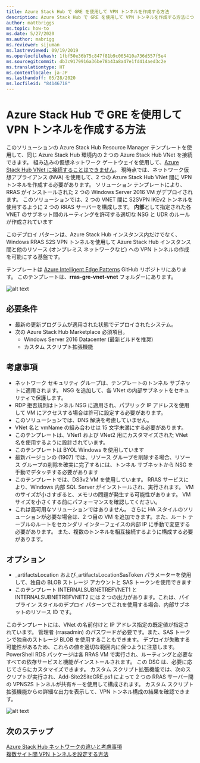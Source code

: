 ```yaml
---
title: Azure Stack Hub で GRE を使用して VPN トンネルを作成する方法
description: Azure Stack Hub で GRE を使用して VPN トンネルを作成する方法について説明します。
author: mattbriggs
ms.topic: how-to
ms.date: 5/27/2020
ms.author: mabrigg
ms.reviewer: sijuman
ms.lastreviewed: 09/19/2019
ms.openlocfilehash: 1fbf50e36b75c847f81b9c065410a736d557f5e4
ms.sourcegitcommit: db3c9179916a36be78b43a8a47e1fd414aed3c2e
ms.translationtype: HT
ms.contentlocale: ja-JP
ms.lasthandoff: 05/28/2020
ms.locfileid: "84146718"
---
```

# <a name="how-to-create-a-vpn-tunnel-using-gre-in-azure-stack-hub"></a>Azure Stack Hub で GRE を使用して VPN トンネルを作成する方法

このソリューションの Azure Stack Hub Resource Manager テンプレートを使用して、同じ Azure Stack Hub 環境内の 2 つの Azure Stack Hub VNet を接続できます。 組み込みの仮想ネットワーク ゲートウェイを使用して、[Azure Stack Hub VNet に接続することはできません](https://docs.microsoft.com/azure-stack/user/azure-stack-network-differences)。 現時点では、ネットワーク仮想アプライアンス (NVA) を使用して、2 つの Azure Stack Hub VNet 間に VPN トンネルを作成する必要があります。 ソリューション テンプレートにより、RRAS がインストールされた 2 つの Windows Server 2016 VM がデプロイされます。 このソリューションでは、2 つの VNET 間に S2SVPN IKEv2 トンネルを使用するように 2 つの RRAS サーバーを構成します。 **内部**として指定された各 VNET のサブネット間のルーティングを許可する適切な NSG と UDR のルールが作成されています 

このデプロイ パターンは、Azure Stack Hub インスタンス内だけでなく、Windows RRAS S2S VPN トンネルを使用して Azure Stack Hub インスタンス間と他のリソース (オンプレミス ネットワークなど) への VPN トンネルの作成を可能にする基盤です。

テンプレートは [Azure Intelligent Edge Patterns](https://github.com/Azure-Samples/azure-intelligent-edge-patterns) GitHub リポジトリにあります。 このテンプレートは、**rras-gre-vnet-vnet** フォルダーにあります。 

![alt text](./media/azure-stack-network-howto-vpn-tunnel-gre/overview.png)

## <a name="requirements"></a>必要条件

- 最新の更新プログラムが適用された状態でデプロイされたシステム。 
- 次の Azure Stack Hub Marketplace 必須項目。
    -  Windows Server 2016 Datacenter (最新ビルドを推奨)
    -  カスタム スクリプト拡張機能

## <a name="things-to-consider"></a>考慮事項

- ネットワーク セキュリティ グループは、テンプレートのトンネル サブネットに適用されます。 NSG を追加して、各 VNet の内部サブネットをセキュリティで保護します。
- RDP 拒否規則はトンネル NSG に適用され、パブリック IP アドレスを使用して VM にアクセスする場合は許可に設定する必要があります。
- このソリューションでは、DNS 解決を考慮していません。
- VNet 名と vmName の組み合わせは 15 文字未満にする必要があります。
- このテンプレートは、VNet1 および VNet2 用にカスタマイズされた VNet 名を使用するように設計されています。
- このテンプレートは BYOL Windows を使用しています
- 最新バージョンの (1907) では、リソース グループを削除する場合、リソース グループの削除を確実に完了するには、トンネル サブネットから NSG を手動でデタッチする必要があります
- このテンプレートでは、DS3v2 VM を使用しています。 RRAS サービスにより、Windows 内部 SQL Server がインストールされ、実行されます。 VM のサイズが小さすぎると、メモリの問題が発生する可能性があります。 VM サイズを小さくする前にパフォーマンスを確認してください。
- これは高可用なソリューションではありません。 さらに HA スタイルのソリューションが必要な場合は、2 つ目の VM を追加できます。また、ルート テーブルのルートをセカンダリ インターフェイスの内部 IP に手動で変更する必要があります。 また、複数のトンネルを相互接続するように構成する必要があります。

## <a name="options"></a>オプション

- _artifactsLocation および_artifactsLocationSasToken パラメーターを使用して、独自の BLOB ストレージ アカウントと SAS トークンを使用できます
- このテンプレート INTERNALSUBNETREFVNET1 と INTERNALSUBNETREFVNET2 には 2 つの出力があります。これは、パイプライン スタイルのデプロイ パターンでこれを使用する場合、内部サブネットのリソース ID です。

このテンプレートには、VNet の名前付けと IP アドレス指定の既定値が指定されています。 管理者 (rrasadmin) のパスワードが必要です。また、SAS トークンで独自のストレージ BLOB を使用することもできます。 デプロイが失敗する可能性があるため、これらの値を適切な範囲内に保つように注意します。 PowerShell RDS パッケージは各 RRAS VM で実行され、ルーティングと必要なすべての依存サービスと機能がインストールされます。 この DSC は、必要に応じてさらにカスタマイズできます。 カスタム スクリプト拡張機能では、次のスクリプトが実行され、Add-Site2SiteGRE.ps1 によって 2 つの RRAS サーバー間の VPNS2S トンネルが共有キーを使用して構成されます。 カスタム スクリプト拡張機能からの詳細な出力を表示して、VPN トンネル構成の結果を確認できます。

![alt text](./media/azure-stack-network-howto-vpn-tunnel-gre/s2svpntunnel.png)

## <a name="next-steps"></a>次のステップ

[Azure Stack Hub ネットワークの違いと考慮事項](azure-stack-network-differences.md)  
[複数サイト間 VPN トンネルを設定する方法](network-howto-vpn-tunnel.md)